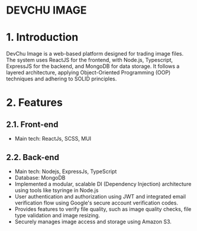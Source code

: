 # DEVCHU IMAGE

# 1. Introduction

DevChu Image is a web-based platform designed for trading image files. The system uses ReactJS for the frontend, with Node.js, Typescript, ExpressJS for the backend, and MongoDB for data storage. It follows a layered architecture, applying Object-Oriented Programming (OOP) techniques and adhering to SOLID principles.

# 2. Features

## 2.1. Front-end

- Main tech: ReactJs, SCSS, MUI

## 2.2. Back-end

- Main tech: Nodejs, ExpressJs, TypeScript
- Database: MongoDB
- Implemented a modular, scalable DI (Dependency Injection) architecture using tools like tsyringe in Node.js
- User authentication and authorization using JWT and integrated email verification flow using Google's secure account verification codes.
- Provides features to verify file quality, such as image quality checks, file type validation and image resizing.
- Securely manages image access and storage using Amazon S3.
